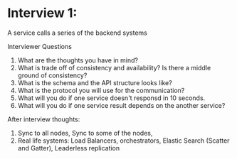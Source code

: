 # Interview 1:
A service calls a series of the backend systems

Interviewer Questions 
1. What are the thoughts you have in mind?
2. What is trade off of consistency and availability? Is there a middle ground of consistency?
3. What is the schema and the API structure looks like?
4. What is the protocol you will use for the communication?
5. What will you do if one service doesn't responsd in 10 seconds.
6. What will you do if one service result depends on the another service?

After interview thoughts:
1. Sync to all nodes, Sync to some of the nodes,
2. Real life systems: Load Balancers, orchestrators, Elastic Search (Scatter and Gatter), Leaderless replication 
